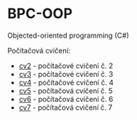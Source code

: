 # BPC-OOP

Objected-oriented programming (C#)

Počítačová cvičení:
- [cv2](https://github.com/larescze/bpc-oop/tree/cv2) - počítačové cvičení č. 2
- [cv3](https://github.com/larescze/bpc-oop/tree/cv3) - počítačové cvičení č. 3
- [cv4](https://github.com/larescze/bpc-oop/tree/cv4) - počítačové cvičení č. 4
- [cv5](https://github.com/larescze/bpc-oop/tree/cv5) - počítačová cvičení č. 5
- [cv6](https://github.com/larescze/bpc-oop/tree/cv6) - počítačová cvičení č. 6
- [cv7](https://github.com/larescze/bpc-oop/tree/cv7) - počítačová cvičení č. 7